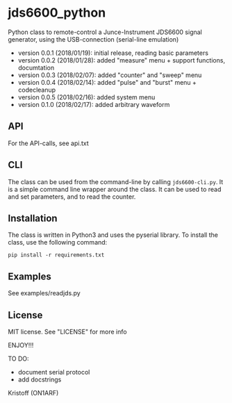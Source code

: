 # jds6600_python

Python class to remote-control a Junce-Instrument JDS6600 signal generator, using the USB-connection (serial-line emulation)

- version 0.0.1 (2018/01/19): initial release, reading basic parameters
- version 0.0.2 (2018/01/28): added "measure" menu + support functions, documtation
- version 0.0.3 (2018/02/07): added "counter" and "sweep" menu
- version 0.0.4 (2018/02/14): added "pulse" and "burst" menu + codecleanup
- version 0.0.5 (2018/02/16): added system menu
- version 0.1.0 (2018/02/17): added arbitrary waveform 


## API
For the API-calls, see api.txt

## CLI
The class can be used from the command-line by calling `jds6600-cli.py`. It is a simple command line wrapper around the class. It can be used to read and set parameters, and to read the counter. 

## Installation
The class is written in Python3 and uses the pyserial library. To install the class, use the following command:
```
pip install -r requirements.txt
```

## Examples
See examples/readjds.py


## License
MIT license. See "LICENSE" for more info


ENJOY!!!


TO DO:
- document serial protocol
- add docstrings


Kristoff (ON1ARF)
